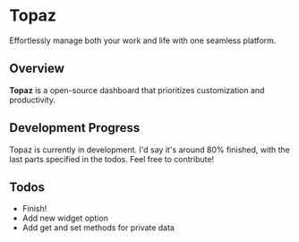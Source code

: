 # Topaz
Effortlessly manage both your work and life with one seamless platform.

## Overview
**Topaz** is a open-source dashboard that prioritizes customization and productivity. 

## Development Progress
Topaz is currently in development. I'd say it's around 80% finished, with the last parts specified in the todos.
Feel free to contribute!

## Todos
- Finish!
- Add new widget option
- Add get and set methods for private data
